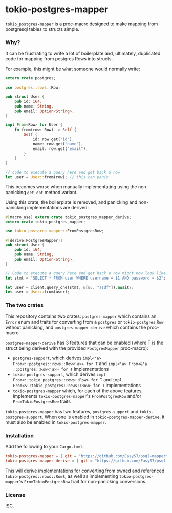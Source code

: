 # tokio-postgres-mapper

`tokio_postgres-mapper` is a proc-macro designed to make mapping from postgresql
tables to structs simple.

### Why?

It can be frustrating to write a lot of boilerplate and, ultimately, duplicated
code for mapping from postgres Rows into structs.

For example, this might be what someone would normally write:

```rust
extern crate postgres;

use postgres::rows::Row;

pub struct User {
    pub id: i64,
    pub name: String,
    pub email: Option<String>,
}

impl From<Row> for User {
    fn from(row: Row) -> Self {
        Self {
            id: row.get("id"),
            name: row.get("name"),
            email: row.get("email"),
        }
    }
}

// code to execute a query here and get back a row
let user = User::from(row); // this can panic
```

This becomes worse when manually implementating using the non-panicking
`get_opt` method variant.

Using this crate, the boilerplate is removed, and panicking and non-panicking
implementations are derived:

```rust
#[macro_use] extern crate tokio_postgres_mapper_derive;
extern crate tokio_postgres_mapper;

use tokio_postgres_mapper::FromPostgresRow;

#[derive(PostgresMapper)]
pub struct User {
    pub id: i64,
    pub name: String,
    pub email: Option<String>,
}

// Code to execute a query here and get back a row might now look like:
let stmt = "SELECT * FROM user WHERE username = $1 AND password = $2";

let user = client.query_one(stmt, &[&5, "asdf"]).await?;
let user = User::from(user);

```

### The two crates

This repository contains two crates: `postgres-mapper` which contains an `Error`
enum and traits for converting from a `postgres` or `tokio-postgres` `Row`
without panicking, and `postgres-mapper-derive` which contains the proc-macro.

`postgres-mapper-derive` has 3 features that can be enabled (where T is the
struct being derived with the provided `PostgresMapper` proc-macro):

- `postgres-support`, which derives
  `impl<'a> From<::postgres::rows::Row<'a>> for T` and
  `impl<'a> From<&'a ::postgres::Row<'a>> for T` implementations
- `tokio-postgres-support`, which derives
  `impl From<::tokio_postgres::rows::Row> for T` and
  `impl From<&::tokio_postgres::rows::Row> for T` implementations
- `tokio-postgres-mapper` which, for each of the above features, implements
  `tokio-postgres-mapper`'s `FromPostgresRow` and/or `FromTokioPostgresRow` traits

`tokio-postgres-mapper` has two features, `postgres-support` and
`tokio-postgres-support`. When one is enabled in `tokio-postgres-mapper-derive`, it
must also be enabled in `tokio-postgres-mapper`.

### Installation

Add the following to your `Cargo.toml`:

```toml
tokio-postgres-mapper = { git = "https://github.com/EasyS7/psql-mapper" }
tokio-postgres-mapper-derive = { git = "https://github.com/EasyS7/psql-mapper" }
```

This will derive implementations for converting from owned and referenced
`tokio-postgres::rows::Row`s, as well as implementing `tokio-postgres-mapper`'s
`FromTokioPostgresRow` trait for non-panicking conversions.

### License

ISC.
